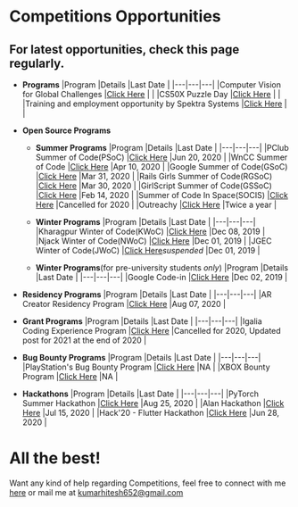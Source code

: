 # Competitions Opportunities

## For latest opportunities, check this page regularly.

- **Programs**
  |Program   |Details   |Last Date   |
  |---|---|---|
  |Computer Vision for Global Challenges   |[Click Here](https://research.fb.com/programs/research-awards/proposals/computer-vision-for-global-challenges-request-for-proposals/#About)   |   |
  |CS50X Puzzle Day   |[Click Here](https://cs50.harvard.edu/x/2020/puzzles/)   |   |
  |Training and employment opportunity by Spektra Systems   |[Click Here](http://blog.spektrasystems.com/2019/04/29/spektra-systems-university-training-employment-program/)   |   |

- **Open Source Programs**
  - **Summer Programs**
    |Program   |Details   |Last Date   |
    |---|---|---|
    |PClub Summer of Code(PSoC)   |[Click Here](https://www.pclubsummerofcode.in)   |Jun 20, 2020   |
    |WnCC Summer of Code   |[Click Here](https://www.wncc-iitb.org/soc/)   |Apr 10, 2020   |
    |Google Summer of Code(GSoC)   |[Click Here](https://summerofcode.withgoogle.com)   |Mar 31, 2020   |
    |Rails Girls Summer of Code(RGSoC)   |[Click Here](https://railsgirlssummerofcode.org)   |Mar 30, 2020   |
    |GirlScript Summer of Code(GSSoC)   |[Click Here](https://www.gssoc.tech/index.html)   |Feb 14, 2020   |
    |Summer of Code In Space(SOCIS)   |[Click Here](https://socis.esa.int/)   |Cancelled for 2020   |
    |Outreachy   |[Click Here](https://www.outreachy.org)   |Twice a year   |
    
  - **Winter Programs**
    |Program   |Details   |Last Date   |
    |---|---|---|
    |Kharagpur Winter of Code(KWoC)   |[Click Here](https://kwoc.kossiitkgp.org/)   |Dec 08, 2019   |
    |Njack Winter of Code(NWoC)   |[Click Here](https://njackwinterofcode.github.io/)   |Dec 01, 2019   |
    |JGEC Winter of Code(JWoC)   |[Click Here](https://jwoc.tech/)*suspended*   |Dec 01, 2019   |

  - **Winter Programs**(for pre-university students *only*)
    |Program   |Details   |Last Date   |
    |---|---|---|
    |Google Code-in   |[Click Here](https://codein.withgoogle.com/)   |Dec 02, 2019   |

- **Residency Programs**
  |Program   |Details   |Last Date   |
  |---|---|---|
  |AR Creator Residency Program   |[Click Here](https://lensstudio.snapchat.com/snap-ar-creator-residency-program/)   |Aug 07, 2020   |
  
- **Grant Programs**
  |Program   |Details   |Last Date   |
  |---|---|---|
  |Igalia Coding Experience Program   |[Click Here](https://www.igalia.com/coding-experience/)   |Cancelled for 2020, Updated post for 2021 at the end of 2020   |

- **Bug Bounty Programs**
  |Program   |Details   |Last Date   |
  |---|---|---|
  |PlayStation's Bug Bounty Program   |[Click Here](https://hackerone.com/playstation)   |NA   |
  |XBOX Bounty Program   |[Click Here](https://www.microsoft.com/en-us/msrc/bounty-xbox)   |NA   |
  
- **Hackathons**
  |Program   |Details   |Last Date   |
  |---|---|---|
  |PyTorch Summer Hackathon   |[Click Here](https://pytorch2020.devpost.com)   |Aug 25, 2020   |
  |Alan Hackathon   |[Click Here](https://hackathon.alan.app)   |Jul 15, 2020   |
  |Hack'20 - Flutter Hackathon   |[Click Here](https://flutterhackathon.com/)   |Jun 28, 2020   |
  
# All the best!

Want any kind of help regarding Competitions, feel free to connect with me [here](https://www.linkedin.com/in/hitesh-kumar-a03a2b16b/) or mail me at kumarhitesh652@gmail.com
